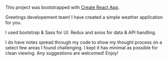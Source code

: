 This project was bootstrapped with [Create React App](https://github.com/facebook/create-react-app).

Greetings developement team! I have created a simple weather application for you.

I used bootstrap & Sass for UI.
Redux and axios for data & API handling.

I do have notes spread through my code to show my thought process on a select few areas I found challenging.
I kept it has minimal as possible for clean viewing. Any suggestions are welcomed! Enjoy!